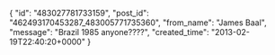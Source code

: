  {
   "id": "483027781733159",
   "post_id": "462493170453287_483005771735360",
   "from_name": "James Baal",
   "message": "Brazil 1985 anyone????",
   "created_time": "2013-02-19T22:40:20+0000"
 }
